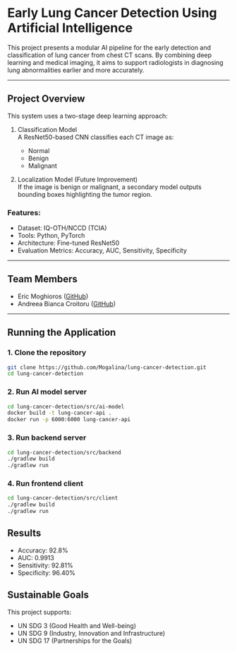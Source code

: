 # Early Lung Cancer Detection Using Artificial Intelligence

This project presents a modular AI pipeline for the early detection and classification of lung cancer from chest CT scans. By combining deep learning and medical imaging, it aims to support radiologists in diagnosing lung abnormalities earlier and more accurately.

---

## Project Overview

This system uses a two-stage deep learning approach:

1. Classification Model \
   A ResNet50-based CNN classifies each CT image as:
   - Normal
   - Benign
   - Malignant

3. Localization Model (Future Improvement) \
   If the image is benign or malignant, a secondary model outputs bounding boxes highlighting the tumor region.

### Features:
- Dataset: IQ-OTH/NCCD (TCIA)
- Tools: Python, PyTorch
- Architecture: Fine-tuned ResNet50
- Evaluation Metrics: Accuracy, AUC, Sensitivity, Specificity

---

## Team Members

- Eric Moghioros ([GitHub](https://github.com/Mogalina))
- Andreea Bianca Croitoru ([GitHub](https://github.com/crandreea))

---

## Running the Application

### 1. Clone the repository
```bash
git clone https://github.com/Mogalina/lung-cancer-detection.git
cd lung-cancer-detection
```

### 2. Run AI model server
```bash
cd lung-cancer-detection/src/ai-model
docker build -t lung-cancer-api .                                                         
docker run -p 6000:6000 lung-cancer-api  
```

### 3. Run backend server
```bash
cd lung-cancer-detection/src/backend
./gradlew build
./gradlew run
```

### 4. Run frontend client
```bash
cd lung-cancer-detection/src/client
./gradlew build
./gradlew run
```

## Results

- Accuracy: 92.8%
- AUC: 0.9913
- Sensitivity: 92.81%
- Specificity: 96.40%

## Sustainable Goals

This project supports:
- UN SDG 3 (Good Health and Well-being)
- UN SDG 9 (Industry, Innovation and Infrastructure)
- UN SDG 17 (Partnerships for the Goals)

